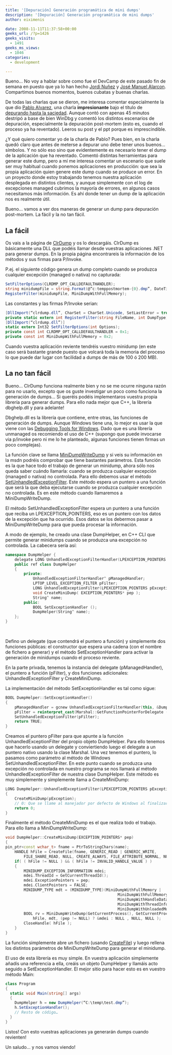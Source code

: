 ```yaml
---
title: '[Depuración] Generación programática de mini dumps'
description: '[Depuración] Generación programática de mini dumps'
author: eiximenis

date: 2008-11-11T11:37:58+00:00
geeks_url: /?p=1426
geeks_visits:
  - 1491
geeks_ms_views:
  - 1046
categories:
  - development

---
```

Bueno… No voy a hablar sobre como fue el DevCamp de este pasado fin de semana en puesto que ya lo han hecho [Jordi Nuñez][1] y [José Manuel Alarcon][2]. Compartimos buenos momentos, buenos cubatas y buenas charlas. 

De todas las charlas que se dieron, me interesa comentar especialmente la que dio [Pablo Alvarez][3], una charla **impresionante** bajo el título de [depurando hasta la saciedad][4]. Aunque contó con apenas 45 minutos destripó a base de bien WinDbg y comentó los distintos escenarios de depuración, especialmente la depuración post-mortem (esto es, cuando el proceso ya ha reventado). Leeros su post y el ppt porque es imprescindible. 

¿Y qué quiero comentar yo de la charla de Pablo? Pues bien, en la charla quedó claro que antes de meterse a depurar uno debe tener unos buenos… símbolos. Y no sólo eso sino que evidentemente es necesario tener el dump de la aplicación que ha reventado. Comentó distintas herramientas para generar este dump, pero a mí me interesa comentar un escenario que suele ser muy habitual cuando ponemos aplicaciones en producción: que sea la propia aplicación quien genere este dump cuando se produce un error. En un proyecto donde estoy trabajando tenemos nuestra aplicación desplegada en distintos clientes, y aunque simplemente con el log de excepciones managed cubrimos la mayoría de errores, en algunos casos necesitamos más información. Es ahí donde tener un dump de la aplicación nos es realmente útil. 

Bueno… vamos a ver dos maneras de generar un dump para depuración post-mortem. La fácil y la no tan fácil. 

## La fácil

Os vais a la página de [ClrDump][5] y os lo descargáis. ClrDump es básicamente una DLL que podéis llamar desde vuestras aplicaciones .NET para generar dumps. En la propia página encontrareis la información de los métodos y sus firmas para P/Invoke. 

P.ej. el siguiente código genera un dump completo cuando se produzca cualquier excepción (managed o nativa) no capturada: 

```cs
SetFilterOptions(CLRDMP_OPT_CALLDEFAULTHANDLER);
string minidumpFile = string.Format(@”c:temppostmortem-{0}.dmp”, DateTime.Now.ToString(“dd-MM-yyyy”));
RegisterFilter(minidumpFile, MiniDumpWithFullMemory);
```

Las constantes y las firmas P/Invoke serian: 

```cs
[DllImport(“clrdump.dll”, CharSet = CharSet.Unicode, SetLastError = true)]
private static extern int RegisterFilter(string FileName, int DumpType);
[DllImport(“clrdump.dll”)]
static extern Int32 SetFilterOptions(int Options);
private const int CLRDMP_OPT_CALLDEFAULTHANDLER = 0x1;
private const int MiniDumpWithFullMemory = 0x2;
```

Cuando vuestra aplicación reviente tendréis vuestro minidump (en este caso será bastante grande puesto que volcará toda la memoria del proceso lo que puede dar lugar con facilidad a dumps de más de 100 ó 200 MB). 

## La no tan fácil 

Bueno… ClrDump funciona realmente bien y no se me ocurre ninguna razón para no usarlo, excepto que os guste investigar un poco como funciona la generación de dumps… Si queréis podéis implementaros vuestra propia librería para generar dumps. Para ello nada mejor que C++, la librería dbghelp.dll y para adelante! 

Dbghelp.dll es la librería que contiene, entre otras, las funciones de generación de dumps. Aunque Windows tiene una, lo mejor es usar la que viene con las [Debugging Tools for Windows][6]. Dado que es una librería unmanaged os recomiendo el uso de C++ (supongo que puede invocarse via p/invoke pero ni me lo he planteado, algunas funciones tienen firmas un poco complejas). 

La función clave se llama [MiniDumpWriteDump][7] y si veis su información en la msdn podréis comprobar que tiene bastantes parámetros. Esta función es la que hace todo el trabajo de generar un minidump, ahora sólo nos queda saber cuándo llamarla: cuando se produzca cualquier excepción (managed o nativa) no controlada. Para ello debemos usar el método [SetUnhandledExceptionFilter][8]. Este método espera un puntero a una función que será la que deba ejecutarse cuando se produzca cualquier excepción no controlada. Es en este método cuando llamaremos a MiniDumpWriteDump. 

El método SetUnhandledExceptionFilter espera un puntero a una función que reciba un LPEXCEPTION_POINTERS, eso es un puntero con los datos de la excepción que ha ocurrido. Esos datos se los debermos pasar a MiniDumpWriteDump para que pueda procesar la información. 

A modo de ejemplo, he creado una clase DumpHelper, en C++ CLI que permite generar minidumps cuando se produzca una excepción no controlada. La cabecera sería así: 

```cpp
namespace DumpHelper {
    delegate LONG UnhandledExceptionFilterHandler(LPEXCEPTION_POINTERS pException);
    public ref class DumpHelper
    {
        private:
            UnhandledExceptionFilterHandler^ pManagedHandler;
            LPTOP_LEVEL_EXCEPTION_FILTER pFilter;
            LONG UnhandledExceptionFilter(LPEXCEPTION_POINTERS pException);
            void CreateMiniDump( EXCEPTION_POINTERS* pep );
            String^ name;
        public:
            BOOL SetExceptionHandler ();
            DumpHelper(String^ name);
    };
}
```
 

Defino un delegate (que contendrá el puntero a función) y simplemente dos funciones públicas: el constructor que espera una cadena (con el nombre de fichero a generar) y el método SetExceptionHandler para activar la generación de minidumps cuando el proceso reviente. 

En la parte privada, tenemos la instancia del delegate (pManagedHandler), el puntero a función (pFilter), y dos funciones adicionales: UnhandledExceptionFilter y CreateMiniDump. 

La implementación del método SetExceptionHandler es tal como sigue: 

```cpp
BOOL DumpHelper::SetExceptionHandler()
{
    pManagedHandler = gcnew UnhandledExceptionFilterHandler(this, &DumpHelper::UnhandledExceptionFilter);
    pFilter = reinterpret_cast(Marshal::GetFunctionPointerForDelegate (pManagedHandler).ToPointer());
    SetUnhandledExceptionFilter(pFilter);
    return TRUE;
}
```

Creamos el puntero pFilter para que apunte a la función UnhandledExceptionFilter del propio objeto DumpHelper. Para ello tenemos que hacerlo usando un delegate y conviertiendo luego el delegate a un puntero nativo usando la clase Marshal. Una vez tenemos el puntero, lo pasamos como parámetro al método de Windows SetUnhandledExceptionFilter. En este punto cuando se produzca una excepción no controlada en nuestro programa se nos llamará al método UnhandledExceptionFilter de nuestra clase DumpHelper. Este método es muy simplemente y simplemente llama a CreateMiniDump: 

```cpp
LONG DumpHelper::UnhandledExceptionFilter(LPEXCEPTION_POINTERS pException)
{
    CreateMiniDump(pException);            
    // 0: Que se llame al manejador por defecto de Windows al finalizar
    return 0;
}
```

Finalmente el método CreateMiniDump es el que realiza todo el trabajo. Para ello llama a MiniDumpWriteDump: 

```cpp
void DumpHelper::CreateMiniDump(EXCEPTION_POINTERS* pep)
{
pin_ptr<const wchar_t> fname = PtrToStringChars(name);
    HANDLE hFile = CreateFile(fname, GENERIC_READ | GENERIC_WRITE,
        FILE_SHARE_READ, NULL, CREATE_ALWAYS, FILE_ATTRIBUTE_NORMAL, NULL);        
    if( ( hFile != NULL ) && ( hFile != INVALID_HANDLE_VALUE ) )
    {    
        MINIDUMP_EXCEPTION_INFORMATION mdei;
        mdei.ThreadId = GetCurrentThreadId();
        mdei.ExceptionPointers = pep;
        mdei.ClientPointers = FALSE;
        MINIDUMP_TYPE mdt = (MINIDUMP_TYPE)(MiniDumpWithFullMemory |
                                                 MiniDumpWithFullMemoryInfo |
                                                 MiniDumpWithHandleData |
                                                 MiniDumpWithThreadInfo |
                                                 MiniDumpWithUnloadedModules );
        BOOL rv = MiniDumpWriteDump(GetCurrentProcess(), GetCurrentProcessId(),
            hFile, mdt, (pep != NULL) ? &mdei : NULL , NULL, NULL );
        CloseHandle( hFile );
    }
}
```

La función simplemente abre un fichero (usando [CreateFile][9]) y luego rellena los distintos parámetros de MiniDumpWriteDump para generar el minidump. 

El uso de esta librería es muy simple. En vuestra aplicación simplemente añadís una referencia a ella, creáis un objeto DumpHelper y llamáis acto seguido a SetExceptionHandler. El mejor sitio para hacer esto es en vuestro método Main: 

```cs
class Program
{
  static void Main(string[] args)
  {
    DumpHelper h = new DumpHelper(“C:\temp\test.dmp”);
    h.SetExceptionHandler();
    // Resto de código…
  }
}
```

Listos! Con esto vuestras aplicaciones ya generarán dumps cuando revienten! 

Un saludo… y nos vamos viendo!

 [1]: https://mx1.raona.com/owa/http:/geeks.ms/blogs/jnunez/archive/2008/11/10/devcamp-volviendo-al-pasado-y-viendo-el-futuro.aspx
 [2]: http://geeks.ms/blogs/jalarcon/archive/2008/11/10/guadalajara-charlas-t-233-cnicas-y-gymcana-este-fin-de-semana.aspx
 [3]: http://geeks.ms/blogs/palvarez/default.aspx
 [4]: http://geeks.ms/blogs/palvarez/archive/2008/11/09/weekend-warrior-depurando-hasta-la-saciedad-en-el-devcamp.aspx
 [5]: http://www.debuginfo.com/tools/clrdump.html
 [6]: http://www.microsoft.com/whdc/devtools/debugging/default.mspx
 [7]: http://msdn.microsoft.com/en-us/library/ms680360(VS.85).aspx
 [8]: http://msdn.microsoft.com/en-us/library/ms680634.aspx
 [9]: http://msdn.microsoft.com/en-us/library/aa363858(VS.85).aspx